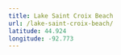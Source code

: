 ```yaml
---
title: Lake Saint Croix Beach
url: /lake-saint-croix-beach/
latitude: 44.924
longitude: -92.773
---
```

